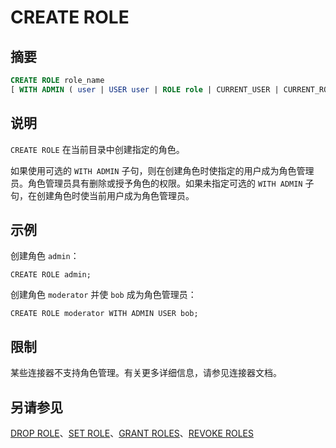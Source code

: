 
# CREATE ROLE

## 摘要

``` sql
CREATE ROLE role_name
[ WITH ADMIN ( user | USER user | ROLE role | CURRENT_USER | CURRENT_ROLE ) ]
```

## 说明

`CREATE ROLE` 在当前目录中创建指定的角色。

如果使用可选的 `WITH ADMIN` 子句，则在创建角色时使指定的用户成为角色管理员。角色管理员具有删除或授予角色的权限。如果未指定可选的 `WITH ADMIN` 子句，在创建角色时使当前用户成为角色管理员。

## 示例

创建角色 `admin`：

    CREATE ROLE admin;

创建角色 `moderator` 并使 `bob` 成为角色管理员：

    CREATE ROLE moderator WITH ADMIN USER bob;

## 限制

某些连接器不支持角色管理。有关更多详细信息，请参见连接器文档。

## 另请参见

[DROP ROLE](./drop-role.md)、[SET ROLE](./set-role.md)、[GRANT ROLES](./grant-roles.md)、[REVOKE ROLES](./revoke-roles.md)
